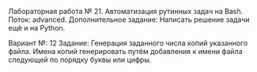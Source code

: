 Лабораторная работа № 21. Автоматизация рутинных задач на Bash.
Поток: advanced.
Дополнительное задание: Написать решение задачи ещё и на Python.

Вариант №: 12
Задание: Генерация заданного числа копий указанного файла. Имена копий генерировать путём добавления к имени файла следующей по порядку буквы или цифры.







